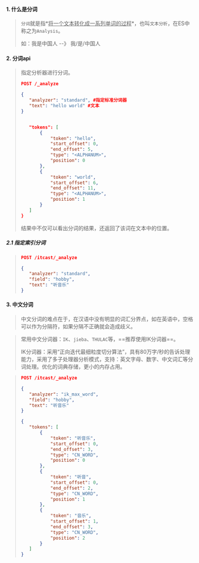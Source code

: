 #### 1. 什么是分词

>`分词`就是指*<u>将一个文本转化成一系列单词的过程</u>*，也叫`文本分析`，在ES中称之为`Analysis`。
>
>如：我是中国人 --》 我/是/中国人

#### 2. 分词api

>指定分析器进行分词。
>
>```json
>POST /_analyze
>
>{
>    "analyzer": "standard", #指定标准分词器
>    "text": "hello world" #文本
>}
>```
>
>```json
>
>    "tokens": [
>        {
>            "token": "hello",
>            "start_offset": 0,
>            "end_offset": 5,
>            "type": "<ALPHANUM>",
>            "position": 0
>        },
>        {
>            "token": "world",
>            "start_offset": 6,
>            "end_offset": 11,
>            "type": "<ALPHANUM>",
>            "position": 1
>        }
>    ]
>}
>```
>
>结果中不仅可以看出分词的结果，还返回了该词在文本中的位置。

##### 2.1 指定索引分词

>```json
>POST /itcast/_analyze
>
>{
>    "analyzer": "standard",
>    "field": "hobby",
>    "text": "听音乐"
>}
>```

#### 3. 中文分词

>中文分词的难点在于，在汉语中没有明显的词汇分界点，如在英语中，空格可以作为分隔符，如果分隔不正确就会造成歧义。

>常用中文分词器：`IK`、`jieba`、`THULAC`等，==推荐使用IK分词器==。
>
>IK分词器：采用“正向迭代最细粒度切分算法”，具有80万字/秒的告诉处理能力，采用了多子处理器分析模式，支持：英文字母、数字、中文词汇等分词处理。优化的词典存储，更小的内存占用。

>
>
>```json
>POST /itcast/_analyze
>
>{
>    "analyzer": "ik_max_word",
>    "field": "hobby",
>    "text": "听音乐"
>}
>```
>
>```json
>{
>    "tokens": [
>        {
>            "token": "听音乐",
>            "start_offset": 0,
>            "end_offset": 3,
>            "type": "CN_WORD",
>            "position": 0
>        },
>        {
>            "token": "听音",
>            "start_offset": 0,
>            "end_offset": 2,
>            "type": "CN_WORD",
>            "position": 1
>        },
>        {
>            "token": "音乐",
>            "start_offset": 1,
>            "end_offset": 3,
>            "type": "CN_WORD",
>            "position": 2
>        }
>    ]
>}
>```
>
>

